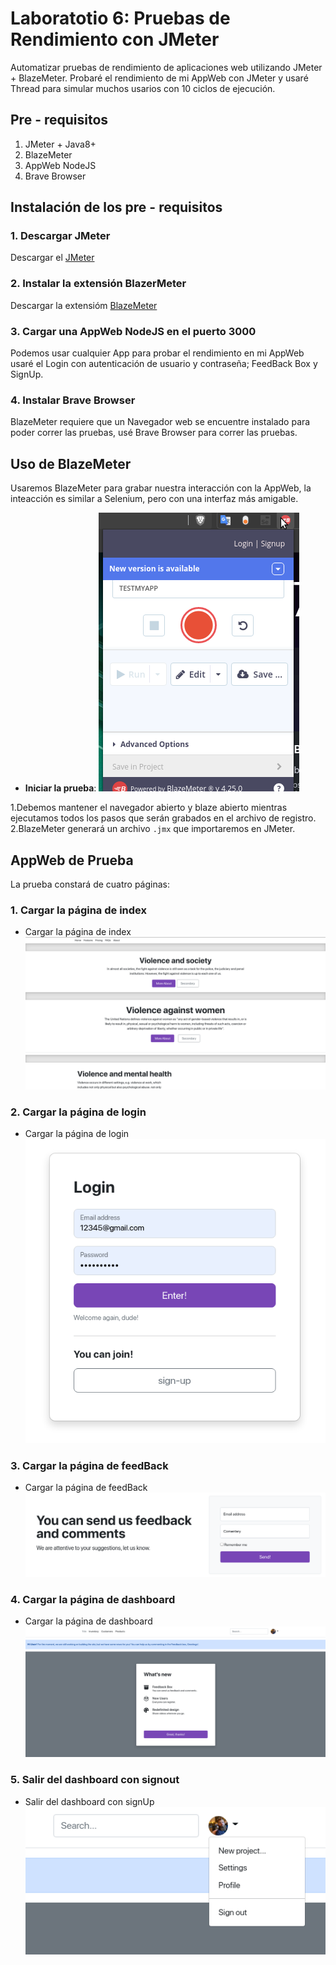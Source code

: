 # Laboratotio 6: Pruebas de Rendimiento con JMeter

Automatizar pruebas de rendimiento de aplicaciones web utilizando JMeter + BlazeMeter.
Probaré el rendimiento de mi AppWeb con JMeter y usaré Thread para simular muchos usarios con 10 ciclos de ejecución.

## Pre - requisitos

1. JMeter + Java8+
2. BlazeMeter
3. AppWeb NodeJS
4. Brave Browser

## Instalación de los pre - requisitos

### 1. Descargar JMeter

Descargar el [JMeter](https://jmeter.apache.org/download_jmeter.cgi)

### 2. Instalar la extensión BlazerMeter

Descargar la extensióm [BlazeMeter](https://chrome.google.com/webstore/detail/blazemeter-the-continuous/mbopgmdnpcbohhpnfglgohlbhfongabi)

### 3. Cargar una AppWeb NodeJS en el puerto 3000

Podemos usar cualquier App para probar el rendimiento en mi AppWeb usaré el Login con autenticación de usuario y contraseña; FeedBack Box y SignUp.

### 4. Instalar Brave Browser

BlazeMeter requiere que un Navegador web se encuentre instalado para poder correr las pruebas, usé Brave Browser para correr las pruebas.


## Uso de BlazeMeter

Usaremos BlazeMeter para grabar nuestra interacción con la AppWeb, la inteacción es similar a Selenium, pero con una interfaz más amigable.

* **Iniciar la prueba**:
![Filmador](docs/blaze.png)

1.Debemos mantener el navegador abierto y blaze abierto mientras ejecutamos todos los pasos que serán grabados en el archivo de registro.
2.BlazeMeter generará un archivo `.jmx` que importaremos en JMeter.

## AppWeb de Prueba

La prueba constará de cuatro páginas:

### 1. Cargar la página de index

* Cargar la página de index
![index](docs/inicioweb.png)

### 2. Cargar la página de login

* Cargar la página de login
![login](docs/loginweb.png)

### 3. Cargar la página de feedBack

* Cargar la página de feedBack
![feedback](docs/feedbackweb.png)

### 4. Cargar la página de dashboard

* Cargar la página de dashboard
![dashboard](docs/dashweb.png)

### 5. Salir del dashboard con signout

* Salir del dashboard con signUp
![signup](docs/signout.png)


